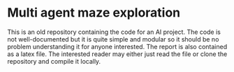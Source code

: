 # Multi agent maze exploration
This is an old repository containing the code for an AI project. The code is not well-documented but it is quite simple and modular so it should be no problem understanding it for anyone interested. The report is also contained as a latex file. The interested reader may either just read the file or clone the repository and compile it locally. 


